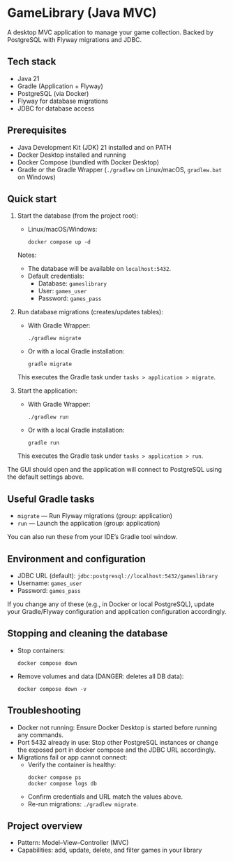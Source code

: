 # GameLibrary (Java MVC)

A desktop MVC application to manage your game collection. Backed by PostgreSQL with Flyway migrations and JDBC.

## Tech stack
- Java 21
- Gradle (Application + Flyway)
- PostgreSQL (via Docker)
- Flyway for database migrations
- JDBC for database access

## Prerequisites
- Java Development Kit (JDK) 21 installed and on PATH
- Docker Desktop installed and running
- Docker Compose (bundled with Docker Desktop)
- Gradle or the Gradle Wrapper (`./gradlew` on Linux/macOS, `gradlew.bat` on Windows)

## Quick start

1) Start the database (from the project root):
   - Linux/macOS/Windows:
     ```
     docker compose up -d
     ```
   Notes:
   - The database will be available on `localhost:5432`.
   - Default credentials:
     - Database: `gameslibrary`
     - User: `games_user`
     - Password: `games_pass`

2) Run database migrations (creates/updates tables):
   - With Gradle Wrapper:
     ```
     ./gradlew migrate
     ```
   - Or with a local Gradle installation:
     ```
     gradle migrate
     ```
   This executes the Gradle task under `tasks > application > migrate`.

3) Start the application:
   - With Gradle Wrapper:
     ```
     ./gradlew run
     ```
   - Or with a local Gradle installation:
     ```
     gradle run
     ```
   This executes the Gradle task under `tasks > application > run`.

The GUI should open and the application will connect to PostgreSQL using the default settings above.

## Useful Gradle tasks
- `migrate` — Run Flyway migrations (group: application)
- `run` — Launch the application (group: application)

You can also run these from your IDE’s Gradle tool window.

## Environment and configuration
- JDBC URL (default): `jdbc:postgresql://localhost:5432/gameslibrary`
- Username: `games_user`
- Password: `games_pass`

If you change any of these (e.g., in Docker or local PostgreSQL), update your Gradle/Flyway configuration and application configuration accordingly.

## Stopping and cleaning the database
- Stop containers:
  ```
  docker compose down
  ```
- Remove volumes and data (DANGER: deletes all DB data):
  ```
  docker compose down -v
  ```

## Troubleshooting
- Docker not running: Ensure Docker Desktop is started before running any commands.
- Port 5432 already in use: Stop other PostgreSQL instances or change the exposed port in docker compose and the JDBC URL accordingly.
- Migrations fail or app cannot connect:
  - Verify the container is healthy:
    ```
    docker compose ps
    docker compose logs db
    ```
  - Confirm credentials and URL match the values above.
  - Re-run migrations: `./gradlew migrate`.

## Project overview
- Pattern: Model–View–Controller (MVC)
- Capabilities: add, update, delete, and filter games in your library
